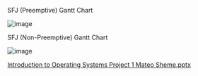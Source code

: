 SFJ (Preemptive)  Gantt Chart

![image](https://github.com/user-attachments/assets/239744d2-acdf-4bd1-9505-f10e8d445b05)

SFJ (Non-Preemptive) Gantt Chart

![image](https://github.com/user-attachments/assets/e822f640-d32d-4c4f-abca-2f20fa9a3134)


[Introduction to Operating Systems Project 1 Mateo Sheme.pptx](https://github.com/user-attachments/files/18325275/Introduction.to.Operating.Systems.Project.1.Mateo.Sheme.pptx)
